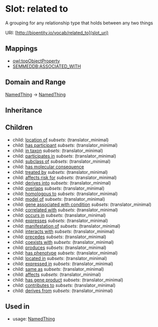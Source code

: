 # Slot: related to


A grouping for any relationship type that holds between any two things

URI: [http://bioentity.io/vocab/related_to](slot_uri)
## Mappings

 * [owl:topObjectProperty](http://purl.obolibrary.org/obo/owl_topObjectProperty)
 * [SEMMEDDB:ASSOCIATED_WITH](http://purl.obolibrary.org/obo/SEMMEDDB_ASSOCIATED_WITH)
## Domain and Range

[NamedThing](NamedThing.md) -> [NamedThing](NamedThing.md)
## Inheritance

## Children

 *  child: [location of](location_of.md) *subsets*: (translator_minimal)
 *  child: [has participant](has_participant.md) *subsets*: (translator_minimal)
 *  child: [in taxon](in_taxon.md) *subsets*: (translator_minimal)
 *  child: [participates in](participates_in.md) *subsets*: (translator_minimal)
 *  child: [subclass of](subclass_of.md) *subsets*: (translator_minimal)
 *  child: [has molecular consequence](has_molecular_consequence.md)
 *  child: [treated by](treated_by.md) *subsets*: (translator_minimal)
 *  child: [affects risk for](affects_risk_for.md) *subsets*: (translator_minimal)
 *  child: [derives into](derives_into.md) *subsets*: (translator_minimal)
 *  child: [overlaps](overlaps.md) *subsets*: (translator_minimal)
 *  child: [homologous to](homologous_to.md) *subsets*: (translator_minimal)
 *  child: [model of](model_of.md) *subsets*: (translator_minimal)
 *  child: [gene associated with condition](gene_associated_with_condition.md) *subsets*: (translator_minimal)
 *  child: [correlated with](correlated_with.md) *subsets*: (translator_minimal)
 *  child: [occurs in](occurs_in.md) *subsets*: (translator_minimal)
 *  child: [expresses](expresses.md) *subsets*: (translator_minimal)
 *  child: [manifestation of](manifestation_of.md) *subsets*: (translator_minimal)
 *  child: [interacts with](interacts_with.md) *subsets*: (translator_minimal)
 *  child: [precedes](precedes.md) *subsets*: (translator_minimal)
 *  child: [coexists with](coexists_with.md) *subsets*: (translator_minimal)
 *  child: [produces](produces.md) *subsets*: (translator_minimal)
 *  child: [has phenotype](has_phenotype.md) *subsets*: (translator_minimal)
 *  child: [located in](located_in.md) *subsets*: (translator_minimal)
 *  child: [expressed in](expressed_in.md) *subsets*: (translator_minimal)
 *  child: [same as](same_as.md) *subsets*: (translator_minimal)
 *  child: [affects](affects.md) *subsets*: (translator_minimal)
 *  child: [has gene product](has_gene_product.md) *subsets*: (translator_minimal)
 *  child: [contributes to](contributes_to.md) *subsets*: (translator_minimal)
 *  child: [derives from](derives_from.md) *subsets*: (translator_minimal)
## Used in

 *  usage: [NamedThing](NamedThing.md)
